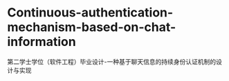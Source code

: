 # Continuous-authentication-mechanism-based-on-chat-information
第二学士学位（软件工程）毕业设计-一种基于聊天信息的持续身份认证机制的设计与实现

